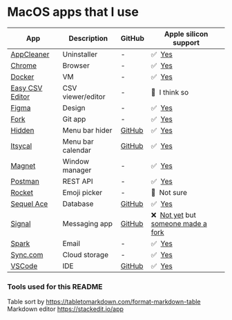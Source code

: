# MacOS apps that I use

| App                                                              | Description       | GitHub                                                | Apple silicon support                                                                                                                                  | 
| - | - | - | - |
| [AppCleaner](https://freemacsoft.net/appcleaner/)                | Uninstaller       | -                                                     | ✅ &nbsp;[Yes](https://isapplesiliconready.com/app/AppCleaner)                                                                                         |
| [Chrome](https://www.google.com/intl/en_uk/chrome/)              | Browser           | -                                                     | ✅ &nbsp;[Yes](https://isapplesiliconready.com/app/Chrome)                                                                                             |
| [Docker](https://www.docker.com/products/docker-desktop)         | VM                | -                                                     | ✅ &nbsp;[Yes](https://isapplesiliconready.com/app/Docker)                                                                                             |
| [Easy CSV Editor](https://vdt-labs.com/easy-csv-editor/)         | CSV viewer/editor | -                                                     | 🤔 &nbsp;I think so                                                                                                                                    |
| [Figma](https://www.figma.com/downloads/)                        | Design            | -                                                     | ✅ &nbsp;[Yes](https://isapplesiliconready.com/app/Figma)                                                                                              |
| [Fork](https://git-fork.com/)                                    | Git app           | -                                                     | ✅ &nbsp;[Yes](https://isapplesiliconready.com/app/Fork)                                                                                               |
| [Hidden](https://itunes.apple.com/app/hidden-bar/id1452453066)   | Menu bar hider    | [GitHub](https://github.com/dwarvesf/hidden)          | ✅ &nbsp;[Yes](https://github.com/dwarvesf/hidden/releases/tag/v1.7)                                                                                   |
| [Itsycal](https://www.mowglii.com/itsycal/)                      | Menu bar calendar | [GitHub](https://github.com/sfsam/Itsycal)            | ✅ &nbsp;[Yes](https://www.mowglii.com/2021/06/08/apple-silicon-beta.html)                                                                             |
| [Magnet](https://apps.apple.com/gb/app/magnet/id441258766?mt=12) | Window manager    | -                                                     | ✅ &nbsp;[Yes](https://isapplesiliconready.com/app/Magnet)                                                                                             |
| [Postman](https://www.postman.com/downloads/)                    | REST API          | -                                                     | ✅ &nbsp;[Yes](https://isapplesiliconready.com/app/Postman)                                                                                            |
| [Rocket](https://matthewpalmer.net/rocket/)                      | Emoji picker      | -                                                     | 🤔 &nbsp;Not sure
| [Sequel Ace](https://github.com/Sequel-Ace/Sequel-Ace/releases)  | Database          | [GitHub](https://github.com/Sequel-Ace/Sequel-Ace)    | ✅ &nbsp;[Yes](https://isapplesiliconready.com/app/Sequel%20Ace)                                                                                       |
| [Signal](https://signal.org/download/)                           | Messaging app     | [GitHub](https://github.com/signalapp/Signal-Desktop) | ❌ &nbsp;[Not yet](https://github.com/signalapp/Signal-Desktop/issues/4461) but [someone made a fork](https://github.com/dennisameling/Signal-Desktop) |
| [Spark](https://apps.apple.com/app/apple-store/id1176895641)     | Email             | -                                                     | ✅ &nbsp;[Yes](https://isapplesiliconready.com/app/Spark)                                                                                              |
| [Sync.com](https://www.sync.com/install/)                        | Cloud storage     | -                                                     | ✅ &nbsp;[Yes](https://www.sync.com/blog/sync-2-0-15-desktop-app-available-macos-big-sur/)                                                             |
| [VSCode](https://code.visualstudio.com/download)                 | IDE               | [GitHub](https://github.com/microsoft/vscode)         | ✅ &nbsp;[Yes](https://isapplesiliconready.com/app/Visual%20Studio%20Code)                                                                             |

### Tools used for this README

Table sort by https://tabletomarkdown.com/format-markdown-table<br />
Markdown editor https://stackedit.io/app
